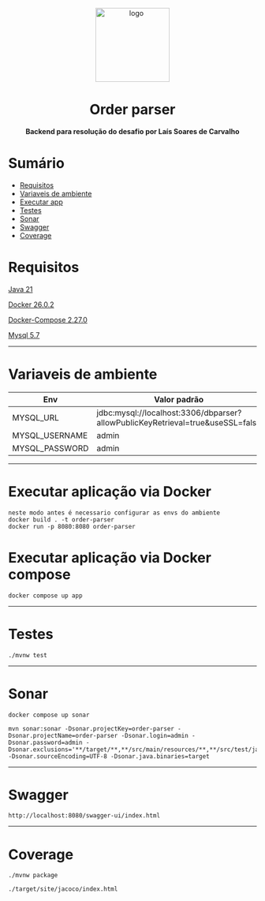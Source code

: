  
<p align="center">
  <img src="https://vagas.byintera.com/wp-content/uploads/2021/04/luiza-labs.1616501197-1024x376.png" alt="logo" width="150" />
</p>
<h1 align="center">Order parser</h1>
<p align="center">
 <b>Backend para resolução do desafio por Laís Soares de Carvalho</b></br>
</p>

# Sumário

- [Requisitos](#requisitos) 
- [Variaveis de ambiente](#variaveis-de-ambiente)
- [Executar app](#executar-aplicação-via-docker)
- [Testes](#testes)
- [Sonar](#sonar)
- [Swagger](#swagger)
- [Coverage](#coverage)


# Requisitos

[Java 21](https://www.oracle.com/br/java/technologies/downloads/#java21)

[Docker 26.0.2](https://docs.docker.com/engine/release-notes/26.0/#2602)

[Docker-Compose 2.27.0](https://docs.docker.com/compose/release-notes/#2270)

[Mysql 5.7](https://dev.mysql.com/downloads/windows/installer/5.7.html)

---
# Variaveis de ambiente
<table>
  <thead>
    <tr>
      <th>Env</th>
      <th>Valor padrão</th> 
    </tr>
  </thead>
  <tbody>
    <tr>
      <td>MYSQL_URL</td>
      <td>jdbc:mysql://localhost:3306/dbparser?allowPublicKeyRetrieval=true&useSSL=false</td> 
    </tr>
    <tr>
      <td>MYSQL_USERNAME</td>
      <td>admin</td> 
    </tr>
    <tr>
      <td>MYSQL_PASSWORD</td>
      <td>admin</td> 
    </tr>
  </tbody>
</table> 

---
# Executar aplicação via Docker

```
neste modo antes é necessario configurar as envs do ambiente
docker build . -t order-parser
docker run -p 8080:8080 order-parser
```
# Executar aplicação via Docker compose
```
docker compose up app
```

---
# Testes
```
./mvnw test
```


---

# Sonar
```
docker compose up sonar

mvn sonar:sonar -Dsonar.projectKey=order-parser -Dsonar.projectName=order-parser -Dsonar.login=admin -Dsonar.password=admin -Dsonar.exclusions='**/target/**,**/src/main/resources/**,**/src/test/java/**,**/*Config.*,**/*Entity.*,**/entities/**,**/*Mapper.*,**/dto/**,**/model/**,**Application.*' -Dsonar.sourceEncoding=UTF-8 -Dsonar.java.binaries=target 
```

---
# Swagger
```
http://localhost:8080/swagger-ui/index.html
```

---
# Coverage
```
./mvnw package

./target/site/jacoco/index.html
```